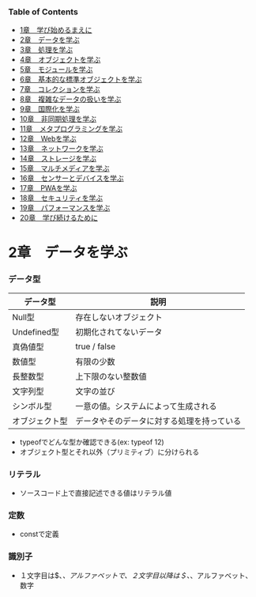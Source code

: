 ### Table of Contents  
- [1章　学び始めるまえに](#)
- [2章　データを学ぶ](#c2)
- [3章　処理を学ぶ](#c3)
- [4章　オブジェクトを学ぶ](#c4)
- [5章　モジュールを学ぶ](#)
- [6章　基本的な標準オブジェクトを学ぶ](#)
- [7章　コレクションを学ぶ](#)
- [8章　複雑なデータの扱いを学ぶ](#)
- [9章　国際化を学ぶ](#)
- [10章　非同期処理を学ぶ](#)
- [11章　メタプログラミングを学ぶ](#)
- [12章　Webを学ぶ](#)
- [13章　ネットワークを学ぶ](#)
- [14章　ストレージを学ぶ](#)
- [15章　マルチメディアを学ぶ](#)
- [16章　センサーとデバイスを学ぶ](#)
- [17章　PWAを学ぶ](#)
- [18章　セキュリティを学ぶ](#)
- [19章　パフォーマンスを学ぶ](#)
- [20章　学び続けるために](#)

<a name="c2" />

# 2章　データを学ぶ
### データ型
|データ型|説明|
|---|---|
|Null型|存在しないオブジェクト|
|Undefined型|初期化されてないデータ|
|真偽値型|true / false|
|数値型|有限の少数|
|長整数型|上下限のない整数値|
|文字列型|文字の並び|
|シンボル型|一意の値。システムによって生成される|
|オブジェクト型|データやそのデータに対する処理を持っている|
- typeofでどんな型か確認できる(ex: typeof 12)
- オブジェクト型とそれ以外（プリミティブ）に分けられる

### リテラル
- ソースコード上で直接記述できる値はリテラル値

### 定数
- constで定義

### 識別子
- １文字目は$、_、アルファベットで、２文字目以降は＄、_、アルファベット、数字
